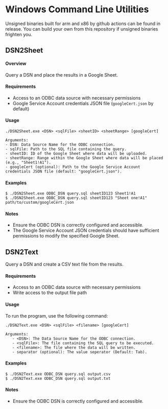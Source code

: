 # Windows Command Line Utilities
Unsigned binaries built for arm and x86 by github actions can be found in release. You can build your own from this repository if unsigned binaries frighten you.

## DSN2Sheet

#### Overview

Query a DSN and place the results in a Google Sheet.

#### Requirements

- Access to an ODBC data source with necessary permissions
- Google Service Account credentials JSON file (`googleCert.json` by default)

#### Usage

```
./DSN2Sheet.exe <DSN> <sqlFile> <sheetID> <sheetRange> [googleCert]

Arguments:
- DSN: Data Source Name for the ODBC connection.
- sqlFile: Path to the SQL file containing the query.
- sheetID: ID of the Google Sheet where data will be uploaded.
- sheetRange: Range within the Google Sheet where data will be placed (e.g., "Sheet1!A1").
- googleCert (optional): Path to the Google Service Account credentials JSON file (default: "googleCert.json").
```

#### Examples

```
$ ./DSN2Sheet.exe ODBC_DSN query.sql sheetID123 Sheet1!A1
$ ./DSN2Sheet.exe ODBC_DSN query.sql sheetID123 "Sheet one!A1" path/to/custom/googleCert.json
```

#### Notes

- Ensure the ODBC DSN is correctly configured and accessible.
- The Google Service Account JSON credentials should have sufficient permissions to modify the specified Google Sheet.


## DSN2Text

Query a DSN and create a CSV text file from the results.

#### Requirements

- Access to an ODBC data source with necessary permissions
- Write access to the output file path

#### Usage

To run the program, use the following command:

```
./DSN2Text.exe <DSN> <sqlFile> <filename> [googleCert]

Arguments:
   - <DSN>: The Data Source Name for the ODBC connection.
   - <sqlFile>: The file containing the SQL query to be executed.
   - <filename>: The file where the data will be written.
   - separator (optional): The value seperator (Default: Tab).
```
#### Examples

```
$ ./DSN2Text.exe ODBC_DSN query.sql output.csv
$ ./DSN2Text.exe ODBC_DSN query.sql output.txt
```

#### Notes

- Ensure the ODBC DSN is correctly configured and accessible.
